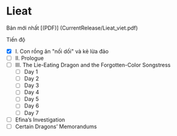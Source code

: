 # Lieat

Bản mới nhất [(PDF)] (CurrentRelease/Lieat_viet.pdf)

Tiến độ <br>
- [X] I. Con rồng ăn "nối dối" và kẻ lừa đảo
- [ ] II. Prologue
- [ ] III. The Lie-Eating Dragon and the Forgotten-Color Songstress
    - [ ] Day 1
    - [ ] Day 2
    - [ ] Day 3
    - [ ] Day 4
    - [ ] Day 5
    - [ ] Day 6
    - [ ] Day 7
- [ ] Efina’s Investigation
- [ ] Certain Dragons’ Memorandums
